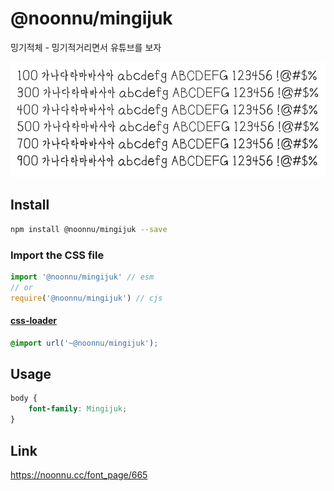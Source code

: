 # @noonnu/mingijuk

밍기적체 - 밍기적거리면서 유튜브를 보자

![example](./example.png)

## Install

```bash
npm install @noonnu/mingijuk --save
```

### Import the CSS file

```js
import '@noonnu/mingijuk' // esm
// or
require('@noonnu/mingijuk') // cjs
```

#### [css-loader](https://github.com/webpack-contrib/css-loader)

```css
@import url('~@noonnu/mingijuk');
```

## Usage

```css
body {
    font-family: Mingijuk;
}
```

## Link

https://noonnu.cc/font_page/665
